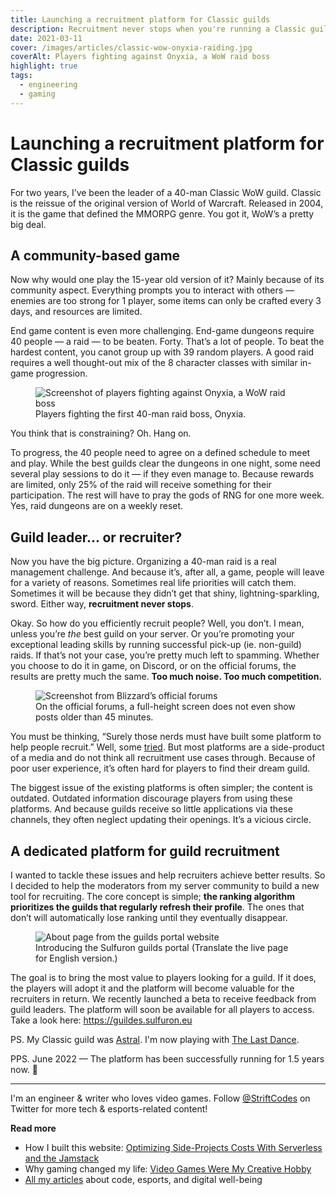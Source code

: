```yaml
---
title: Launching a recruitment platform for Classic guilds
description: Recruitment never stops when you're running a Classic guild. I created an app to help guild leaders recruit new members.
date: 2021-03-11
cover: /images/articles/classic-wow-onyxia-raiding.jpg
coverAlt: Players fighting against Onyxia, a WoW raid boss
highlight: true
tags:
  - engineering
  - gaming
---
```


# Launching a recruitment platform for Classic guilds

For two years, I’ve been the leader of a 40-man Classic WoW guild. Classic is the reissue of the original version of World of Warcraft. Released in 2004, it is the game that defined the MMORPG genre. You got it, WoW’s a pretty big deal.

## A community-based game

Now why would one play the 15-year old version of it? Mainly because of its community aspect. Everything prompts you to interact with others — enemies are too strong for 1 player, some items can only be crafted every 3 days, and resources are limited.

End game content is even more challenging. End-game dungeons require 40 people — a raid — to be beaten. Forty. That’s a lot of people. To beat the hardest content, you canot group up with 39 random players. A good raid requires a well thought-out mix of the 8 character classes with similar in-game progression.

<figure>
  <img src="/images/articles/classic-wow-onyxia-raiding.jpg" alt="Screenshot of players fighting against Onyxia, a WoW raid boss" title="Players fighting the first 40-man raid boss, Onyxia." />
  <figcaption>
    Players fighting the first 40-man raid boss, Onyxia.
  </figcaption>
</figure>

You think that is constraining? Oh. Hang on.

To progress, the 40 people need to agree on a defined schedule to meet and play. While the best guilds clear the dungeons in one night, some need several play sessions to do it — if they even manage to. Because rewards are limited, only 25% of the raid will receive something for their participation. The rest will have to pray the gods of RNG for one more week. Yes, raid dungeons are on a weekly reset.

## Guild leader... or recruiter?

Now you have the big picture. Organizing a 40-man raid is a real management challenge. And because it’s, after all, a game, people will leave for a variety of reasons. Sometimes real life priorities will catch them. Sometimes it will be because they didn’t get that shiny, lightning-sparkling, sword. Either way, **recruitment never stops**.

Okay. So how do you efficiently recruit people? Well, you don’t. I mean, unless you’re _the_ best guild on your server. Or you’re promoting your exceptional leading skills by running successful pick-up (ie. non-guild) raids. If that’s not your case, you’re pretty much left to spamming. Whether you choose to do it in game, on Discord, or on the official forums, the results are pretty much the same. **Too much noise. Too much competition.**

<figure>
  <img src="/images/articles/classic-wow-blizzard-guilds-forums-screenshot.jpg" alt="Screenshot from Blizzard’s official forums" title="Screenshot from Blizzard’s official forums" />
  <figcaption>
    On the official forums, a full-height screen does not even show posts older than 45 minutes.
  </figcaption>
</figure>

You must be thinking, “Surely those nerds must have built some platform to help people recruit.” Well, some [tried](https://www.wowisclassic.com/en/guilds/). But most platforms are a side-product of a media and do not think all recruitment use cases through. Because of poor user experience, it’s often hard for players to find their dream guild.

The biggest issue of the existing platforms is often simpler; the content is outdated. Outdated information discourage players from using these platforms. And because guilds receive so little applications via these channels, they often neglect updating their openings. It’s a vicious circle.

## A dedicated platform for guild recruitment

I wanted to tackle these issues and help recruiters achieve better results. So I decided to help the moderators from my server community to build a new tool for recruiting. The core concept is simple; **the ranking algorithm prioritizes the guilds that regularly refresh their profile**. The ones that don’t will automatically lose ranking until they eventually disappear.

<figure>
  <img src="/images/articles/sulfuron-guilds-about-page.jpg" alt="About page from the guilds portal website" title="About page from the guilds portal website" />
  <figcaption>
    Introducing the Sulfuron guilds portal (Translate the live page for English version.)
  </figcaption>
</figure>

The goal is to bring the most value to players looking for a guild. If it does, the players will adopt it and the platform will become valuable for the recruiters in return. We recently launched a beta to receive feedback from guild leaders. The platform will soon be available for all players to access. Take a look here: https://guildes.sulfuron.eu

PS. My Classic guild was [Astral](https://classic.warcraftlogs.com/guild/eu/sulfuron/astral). I'm now playing with [The Last Dance](https://classic.warcraftlogs.com/guild/eu/sulfuron/the%20last%20dance).

PPS. June 2022 — The platform has been successfully running for 1.5 years now. 🎉

---

I'm an engineer & writer who loves video games. Follow [@StriftCodes](https://twitter.com/StriftCodes) on Twitter for more tech & esports-related content!

**Read more**

- How I built this website: [Optimizing Side-Projects Costs With Serverless and the Jamstack](/blog/my-go-to-stack-to-minimize-side-projects-costs/)
- Why gaming changed my life: [Video Games Were My Creative Hobby](/blog/video-games-were-my-creative-hobby/)
- [All my articles](/) about code, esports, and digital well-being

